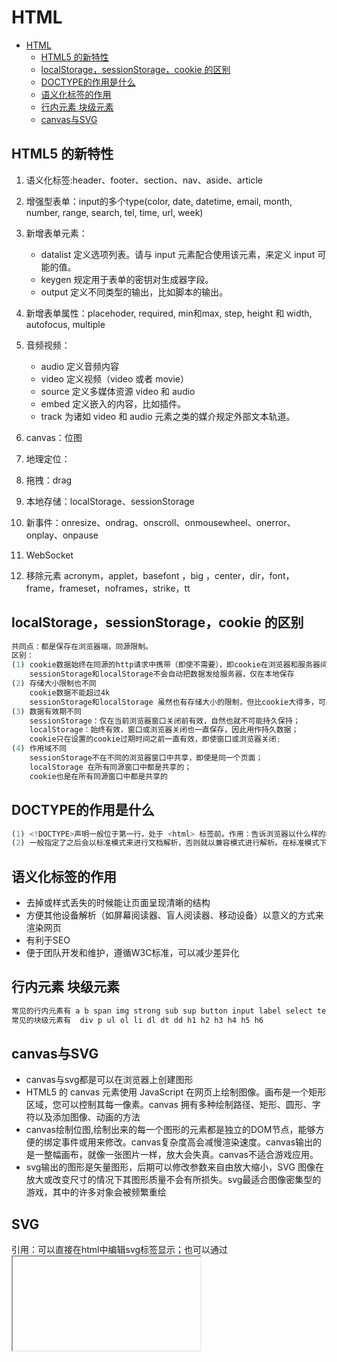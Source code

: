 # HTML

- [HTML](#html)
  - [HTML5 的新特性](#html5-的新特性)
  - [localStorage，sessionStorage，cookie 的区别](#localstoragesessionstoragecookie-的区别)
  - [DOCTYPE的作用是什么](#doctype的作用是什么)
  - [语义化标签的作用](#语义化标签的作用)
  - [行内元素 块级元素](#行内元素-块级元素)
  - [canvas与SVG](#canvas与svg)

## HTML5 的新特性

1. 语义化标签:header、footer、section、nav、aside、article

2. 增强型表单：input的多个type(color, date, datetime, email, month, number, range, search, tel, time, url, week)

3. 新增表单元素：

   - datalist	定义选项列表。请与 input 元素配合使用该元素，来定义 input 可能的值。
   - keygen 规定用于表单的密钥对生成器字段。
   - output 定义不同类型的输出，比如脚本的输出。

4. 新增表单属性：placehoder, required, min和max, step, height 和 width, autofocus, multiple

5. 音频视频：

   - audio 定义音频内容
   - video	定义视频（video 或者 movie）
   - source	定义多媒体资源 video 和 audio
   - embed	定义嵌入的内容，比如插件。
   - track	为诸如 video 和 audio 元素之类的媒介规定外部文本轨道。

6. canvas：位图

7. 地理定位：

8. 拖拽：drag

9. 本地存储：localStorage、sessionStorage

10. 新事件：onresize、ondrag、onscroll、onmousewheel、onerror、onplay、onpause

11. WebSocket

12. 移除元素
acronym，applet，basefont ，big ，center，dir，font，frame，frameset，noframes，strike，tt

## localStorage，sessionStorage，cookie 的区别

```js
共同点：都是保存在浏览器端，同源限制。
区别：
(1) cookie数据始终在同源的http请求中携带（即使不需要），即cookie在浏览器和服务器间来回传递
    sessionStorage和localStorage不会自动把数据发给服务器，仅在本地保存
(2) 存储大小限制也不同
    cookie数据不能超过4k
    sessionStorage和localStorage 虽然也有存储大小的限制，但比cookie大得多，可以达到5M或更大
(3) 数据有效期不同
    sessionStorage：仅在当前浏览器窗口关闭前有效，自然也就不可能持久保持；
    localStorage：始终有效，窗口或浏览器关闭也一直保存，因此用作持久数据；
    cookie只在设置的cookie过期时间之前一直有效，即使窗口或浏览器关闭;
(4) 作用域不同
    sessionStorage不在不同的浏览器窗口中共享，即使是同一个页面；
    localStorage 在所有同源窗口中都是共享的；
    cookie也是在所有同源窗口中都是共享的
```

## DOCTYPE的作用是什么

```js
(1) <!DOCTYPE>声明一般位于第一行，处于 <html> 标签前。作用：告诉浏览器以什么样的模式来解析文档。DOCTYPE 不存在或格式不正确会导致文档以兼容模式呈现。
(2) 一般指定了之后会以标准模式来进行文档解析，否则就以兼容模式进行解析。在标准模式下，浏览器的解析规则都是按照最新的标准进行解析的;在兼容模式下，浏览器会以向后兼容的方式来模拟老式浏览器的行为，以保证一些老的网站的正确访问。
```

## 语义化标签的作用

- 去掉或样式丢失的时候能让页面呈现清晰的结构
- 方便其他设备解析（如屏幕阅读器、盲人阅读器、移动设备）以意义的方式来渲染网页
- 有利于SEO
- 便于团队开发和维护，遵循W3C标准，可以减少差异化

## 行内元素 块级元素

```js
常见的行内元素有 a b span img strong sub sup button input label select textarea
常见的块级元素有  div p ul ol li dl dt dd h1 h2 h3 h4 h5 h6
```

## canvas与SVG

- canvas与svg都是可以在浏览器上创建图形
- HTML5 的 canvas 元素使用 JavaScript 在网页上绘制图像。画布是一个矩形区域，您可以控制其每一像素。canvas 拥有多种绘制路径、矩形、圆形、字符以及添加图像、动画的方法
- canvas绘制位图,绘制出来的每一个图形的元素都是独立的DOM节点，能够方便的绑定事件或用来修改。canvas复杂度高会减慢渲染速度。canvas输出的是一整幅画布，就像一张图片一样，放大会失真。canvas不适合游戏应用。
- svg输出的图形是矢量图形，后期可以修改参数来自由放大缩小，SVG 图像在放大或改变尺寸的情况下其图形质量不会有所损失。svg最适合图像密集型的游戏，其中的许多对象会被频繁重绘

## SVG

引用：可以直接在html中编辑svg标签显示；也可以通过<object><img><iframe> 等标签引入.svg文件。还可以通过js动态创建。

例子：

```html
<svg baseProfile="full" width="300" height="200" viewBox ="0 0 600 400>

  <rect width="100%" height="100%" fill="red" />

  <circle cx="150" cy="100" r="80" fill="green" />
                                               
  <ellipse cx="75" cy="75" rx="20" ry="5" stroke="red" fill="transparent" stroke-width="5"/>

  <line x1="10" x2="50" y1="110" y2="150" stroke="orange" fill="transparent" stroke-width="5"/>   
  <polyline points="60 110 65 120 70 115 75 130 80 125 85 140 90 135 95 150 100 145"
      stroke="orange" fill="transparent" stroke-width="5"/>

  <polygon points="50 160 55 180 70 180 60 190 65 205 50 195 35 205 40 190 30 180 45 180"
      stroke="green" fill="transparent" stroke-width="5"/>

  <path d="M20,230 Q40,205 50,230 T90,230" fill="none" stroke="blue" stroke-width="5"/>
	
  <text x="150" y="125" font-size="60" text-anchor="middle" fill="white">SVG</text>
```

viewBox ：可以控制绘制比例，例子中宽300高200，通过viewBox设定后以为该区域代表600X400,变相缩小了所有图形的1/2.

+ <rect> 中含义x：矩形左上角的x位置

  y：矩形左上角的y位置

  width：矩形的宽度

  height：矩形的高度

  rx：圆角的x方位的半径

  ry：圆角的y方位的半径
  
+ circle 中 r：圆的半径
	cx：圆心的x位置
	cy：圆心的y位置
	
+ ellipse 中rx：椭圆的x半径
	ry：椭圆的y半径
	cx：椭圆中心的x位置
	cy：椭圆中心的y位置
	
+ line 直线 中 x1：起点的x位置
	y1：起点的y位置
	x2：终点的x位置
	y2：终点的y位置
	
+ Polyline是一组连接在一起的直线，折线。

+ `polygon`和折线很像，它们都是由连接一组点集的直线构成。不同的是，`polygon`的路径在最后一个点处自动回到第一个点。

+ `path`中最常见的形状。

  - `fill`属性设置对象内部的颜色
  - `stroke`属性设置绘制对象的线条的颜色。
  - 属性`fill-opacity`控制填充色的不透明度，
  - 属性`stroke-opacity`控制描边的不透明度。
  - `stroke-linecap`属性的值有三种可能值：
    - `butt`用直边结束线段，它是常规做法，线段边界90度垂直于描边的方向、贯穿它的终点。
    - `square`的效果差不多，但是会稍微超出`实际路径`的范围，超出的大小由`stroke-width`控制。
    - `round`表示边框的终点是圆角，圆角的半径也是由`stroke-width`控制的。
  - `stroke-linejoin`属性，用来控制两条描边线段之间，用什么方式连接。
    - 取值miter，直角；round，圆角；bevel：切线
  - `stroke-dasharray`属性，将虚线类型应用在描边上，stroke-dasharray=‘’5，5‘’
## 事件对象中的clientX offsetX screenX pageX的区别

- [clientX, clientY]

```txt
client直译就是客户端，客户端的窗口就是指游览器的显示页面内容的窗口大小（不包含工具栏、导航栏等等）
[clientX, clientY]就是鼠标距游览器显示窗口的长度

兼容性：IE和主流游览器都支持。
```

- [offsetX, offsetY]

```txt
offset意为偏移量
[offsetX, offsetY]是被点击的元素距左上角为参考原点的长度，而IE、FF和Chrome的参考点有所差异。

Chrome下，offsetX offsetY是包含边框的
IE、FF是不包含边框的，如果鼠标进入到border区域，为返回负值

兼容性：IE9+,chrome,FF都支持此属性。
```

- [screenX, screenY]

```txt
screen顾名思义是屏幕
[screenX, screenY]是用来获取鼠标点击位置到屏幕显示器的距离，距离的最大值需根据屏幕分辨率的尺寸来计算。

兼容性：所有游览器都支持此属性。
```

- [pageX, pageY]

```txt
page为页面的意思，页面的高度一般情况client浏览器显示区域装不下，所以会出现垂直滚动条。

[pageX, pageY]是鼠标距离页面初始page原点的长度。

在IE中没有pageX、pageY取而代之的是event.x、event.y。x和y在webkit内核下也实现了，所以火狐不支持x，y。

兼容性：IE不支持，其他高级游览器支持。
```

## 事件模型以及三种事件绑定方法

现代浏览器事件模型二个过程：捕获；冒泡
事件捕获阶段。捕获指的是事件从html根元素向下传播到实际点击的目标元素（指在dom文档树中向下层），依次检查经过的节点是否绑定了该事件监听函数，如果有且该事件是设定在捕获阶段执行，便执行。

冒泡阶段：捕获阶段结束后，反向再检查一次，冒泡回根元素

现代浏览器中，默认情况下，所有事件处理程序都在冒泡阶段执行。

事件绑定方法：

+ 行内事件，过时了，不建议使用,缺点行为与结构不分离

```html
<button onclick="alert('ok')">Press me</button> 
```

+ js中在元素节点上添加事件属性，缺点：重复定义后者会覆盖前者

  ```js
   document.querySelector('button').onclick=alert('ok')
  ```

+ addEventListener（eventName，function，useCaptrue），常用，可取消

  ```js
  const btn = document.querySelector('button');
  
  function bgChange() {
    const rndCol = 'rgb(' + random(255) + ',' + random(255) + ',' + random(255) + ')';
    document.body.style.backgroundColor = rndCol;
  }
  
  btn.addEventListener('click', bgChange);
  btn.removeEventListener('click', bgChange);
  ```

 addEventListener，其中第三个参数可以指定事件是否在捕获阶段执行。默认是false，在冒泡阶段执行。

## 事件代理/事件委托 以及 优缺点

> 事件委托本质上是利用了浏览器事件冒泡的机制。因为事件在冒泡过程中会上传到父节点，并且父节点可以通过事件对象获取到目标节点，因此可以把子节点的监听函数定义在父节点上，由父节点的监听函数统一处理多个子元素的事件，这种方式称为事件代理。
>
> 使用事件代理我们可以不必要为每一个子元素都绑定一个监听事件，这样减少了内存上的消耗。并且使用事件代理我们还可以实现事件的动态绑定，比如说新增了一个子节点，我们并不需要单独地为它添加一个监听事件，它所发生的事件会交给父元素中的监听函数来处理。

事件委托的优点：

1. 减少内存消耗，不必为大量元素绑定事件
2. 为动态添加的元素绑定事件

事件委托的缺点:

1. 部分事件如 focus、blur 等无冒泡机制，所以无法委托。
2. 事件委托有对子元素的查找过程，委托层级过深，可能会有性能问题
3. 频繁触发的事件如 mousemove、mouseout、mouseover等，不适合事件委托

## 如何阻止事件冒泡

```js
// w3c
e.stopPropagation()
// IE
e.cancelBubble = true
```

## 如何阻止事件默认行为

```js
//谷歌及IE8以上
e.preventDefault();
//IE8及以下
window.event.returnValue = false;
//无兼容问题（但不能用于节点直接onclick绑定函数）
return false;
```

## load 和 DOMContentLoaded 的区别（从没遇到过考这个）

- 当整个页面及所有依赖资源如样式表和图片都已完成加载时，将触发load事件。它与DOMContentLoaded不同，后者只要页面DOM加载完成就触发，无需等待依赖资源的加载。
- 当纯HTML被完全加载以及解析时，DOMContentLoaded 事件会被触发，而不必等待样式表，图片或者子框架完成加载。

## js判断图片是否加载完毕的方式（从没遇到过考这个）

- load事件

> 所有浏览器都支持img的load事件。

- readystatechange事件

> readyState属性为complete和loaded则表明图片已经加载完毕。测试IE6-IE10支持该事件，其它浏览器不支持。

- img 的 complete属性

> 轮询不断监测img的complete属性，如果为true则表明图片已经加载完毕，停止轮询。该属性所有浏览器都支持。



## js 延迟加载的方式有哪些

> js 延迟加载，也就是等页面加载完成之后再加载 JavaScript 文件。 js 延迟加载有助于提高页面加载速度。

一般有以下几种方式：

- defer 属性
- async 属性
- 动态创建 DOM 方式
- 使用 setTimeout 延迟方法
- 让 JS 最后加载

##  defer 和 async 的区别

- defer 属性表示延迟执行引入的 JavaScript，即这段 JavaScript 加载时 HTML 并未停止解析，这两个过程是并行的。当整个 document 解析完毕后再执行脚本文件，在 DOMContentLoaded 事件触发之前完成。

  多个脚本按顺序执行。

- async 属性表示异步执行引入的 JavaScript，与 defer 的区别在于，如果已经加载好，就会开始执行，也就是说它的执行仍然会阻塞文档的解析，只是它的加载过程不会阻塞。

  多个脚本的执行顺序无法保证。

## 其他

+ 所有的文件夹名和文件都使用小写字母，且没有空格,建议使用中划线作为分割

+ google font 字体，可以通过link载入；line-height = 1；可设置为数字，效果为数字乘以字体大小

+ var vaible = document.querySelector();vaible.getAttribute();.setAttribute()  设置属性

+ var name = prompt() 输入函数，localStorage.setItem();localStorage.getItem() 本地存储

+ 无论你在HTML元素的内容中使用多少空格(包括空白字符，包括换行)，当渲染这些代码的时候，HTML解释器会将连续出现的空白字符减少为一个单独的空格符。

+ ```html
  <link rel="shortcut icon" href="favicon.ico" type="image/x-icon">
  <link rel="stylesheet" href="my.css">
  <script src="my-js-file.js"></script>
  <html lang="zh-CN"></html>
  <a href="mailto:nowhere@mozilla.org">向 nowhere 发邮件</a>
  <blockquote cite = ''>块级引用</blockquote> <q cite = ''>行内引用</q><cite></cite>
  ```

使用iframe时，注意安全：

- 尽量使用https
- 使用sandbox属性，限制其功能